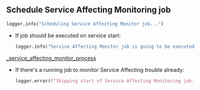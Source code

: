 ## Schedule Service Affecting Monitoring job
```python
logger.info("Scheduling Service Affecting Monitor job...")
```

* If job should be executed on service start:
  ```python
  logger.info("Service Affecting Monitor job is going to be executed immediately")
  ```

[_service_affecting_monitor_process](_service_affecting_monitor_process.md)

* If there's a running job to monitor Service Affecting trouble already:
  ```python
  logger.error(f"Skipping start of Service Affecting Monitoring job. Reason: {conflict}")
  ```
